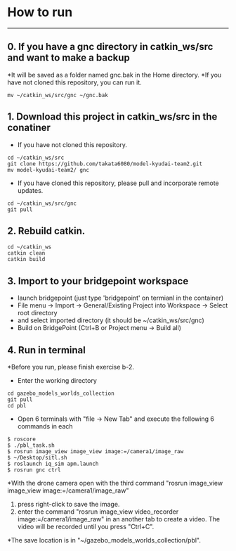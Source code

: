 # How to run
-----

## 0. If you have a gnc directory in catkin_ws/src and want to make a backup
*It will be saved as a folder named gnc.bak in the Home directory.
*If you have not cloned this repository, you can run it.
```
mv ~/catkin_ws/src/gnc ~/gnc.bak
```

## 1. Download this project in catkin_ws/src in the conatiner
- If you have not cloned this repository.
```
cd ~/catkin_ws/src
git clone https://github.com/takata6080/model-kyudai-team2.git
mv model-kyudai-team2/ gnc
```
- If you have cloned this repository, please pull and incorporate remote updates.
```
cd ~/catkin_ws/src/gnc
git pull
```

## 2. Rebuild catkin.
```
cd ~/catkin_ws
catkin clean
catkin build
```

## 3. Import to your bridgepoint workspace

* launch bridgepoint (just type 'bridgepoint' on termianl in the container)
* File menu -> Import -> General/Existing Project into Workspace -> Select root directory
* and select imported directory (it should be ~/catkin_ws/src/gnc)
* Build on BridgePoint (Ctrl+B or Project menu -> Build all)

## 4. Run in terminal

*Before you run, please finish exercise b-2.

- Enter the working directory
```
cd gazebo_models_worlds_collection
git pull
cd pbl
```

- Open 6 terminals with "file -> New Tab" and execute the following 6 commands in each
```
$ roscore
$ ./pbl_task.sh
$ rosrun image_view image_view image:=/camera1/image_raw
$ ~/Desktop/sitl.sh
$ roslaunch iq_sim apm.launch
$ rosrun gnc ctrl
```
*With the drone camera open with the third command "rosrun image_view image_view image:=/camera1/image_raw"
1. press right-click to save the image.
2. enter the command "rosrun image_view video_recorder image:=/camera1/image_raw" in an another tab to create a video.
The video will be recorded until you press "Ctrl+C".

*The save location is in "~/gazebo_models_worlds_collection/pbl".
